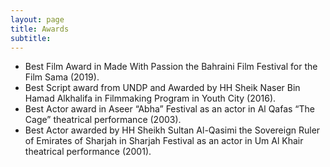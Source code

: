 ```yaml
---
layout: page
title: Awards
subtitle: 
---
```

 
- Best Film Award in Made With Passion the Bahraini Film Festival for the Film Sama (2019).
- Best Script award from UNDP and Awarded by HH Sheik Naser Bin Hamad Alkhalifa in Filmmaking Program in Youth City (2016).
- Best Actor award in Aseer “Abha” Festival as an actor in Al Qafas “The Cage” theatrical performance (2003).
- Best Actor awarded by HH Sheikh Sultan Al-Qasimi the Sovereign Ruler of Emirates of Sharjah in Sharjah Festival as an actor in Um Al Khair theatrical performance (2001).

